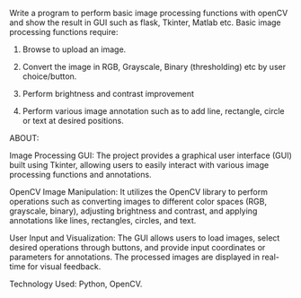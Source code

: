 Write a program to perform basic image processing functions with openCV and show the result in GUI such as flask, Tkinter, Matlab etc. Basic image processing functions require:

1) Browse to upload an image.

2) Convert the image in RGB, Grayscale, Binary (thresholding) etc by user choice/button.

3) Perform brightness and contrast improvement

4) Perform various image annotation such as to add line, rectangle, circle or text at desired positions.

ABOUT:

Image Processing GUI: The project provides a graphical user interface (GUI) built using Tkinter, allowing users to easily interact with various image processing functions and annotations.

OpenCV Image Manipulation: It utilizes the OpenCV library to perform operations such as converting images to different color spaces (RGB, grayscale, binary), adjusting brightness and contrast, and applying annotations like lines, rectangles, circles, and text. 

User Input and Visualization: The GUI allows users to load images, select desired operations through buttons, and provide input coordinates or parameters for annotations. The processed images are displayed in real-time for visual feedback.

Technology Used: Python, OpenCV.
